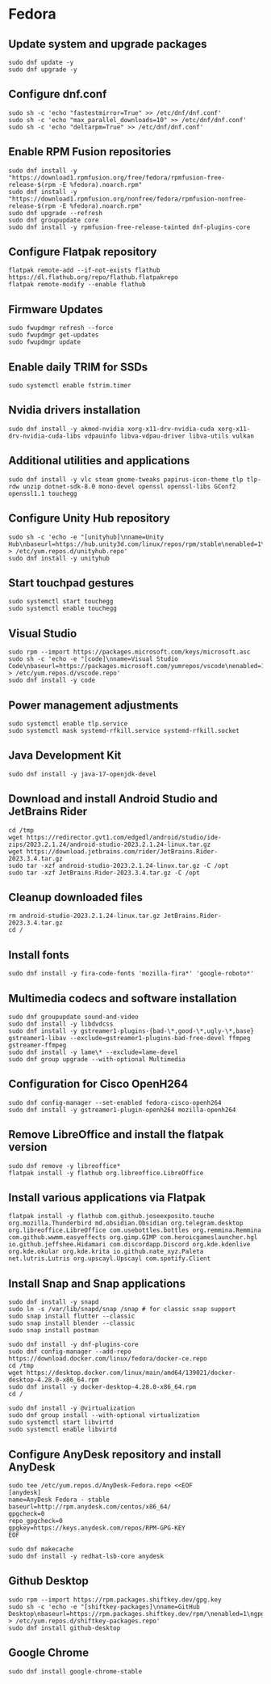 # Fedora

## Update system and upgrade packages
```
sudo dnf update -y
sudo dnf upgrade -y
```

## Configure dnf.conf
```
sudo sh -c 'echo "fastestmirror=True" >> /etc/dnf/dnf.conf'
sudo sh -c 'echo "max_parallel_downloads=10" >> /etc/dnf/dnf.conf'
sudo sh -c 'echo "deltarpm=True" >> /etc/dnf/dnf.conf'
```

## Enable RPM Fusion repositories
```
sudo dnf install -y "https://download1.rpmfusion.org/free/fedora/rpmfusion-free-release-$(rpm -E %fedora).noarch.rpm"
sudo dnf install -y "https://download1.rpmfusion.org/nonfree/fedora/rpmfusion-nonfree-release-$(rpm -E %fedora).noarch.rpm"
sudo dnf upgrade --refresh
sudo dnf groupupdate core
sudo dnf install -y rpmfusion-free-release-tainted dnf-plugins-core
```

## Configure Flatpak repository
```
flatpak remote-add --if-not-exists flathub https://dl.flathub.org/repo/flathub.flatpakrepo
flatpak remote-modify --enable flathub
```

## Firmware Updates
```
sudo fwupdmgr refresh --force
sudo fwupdmgr get-updates
sudo fwupdmgr update
```

## Enable daily TRIM for SSDs
```
sudo systemctl enable fstrim.timer
```

## Nvidia drivers installation
```
sudo dnf install -y akmod-nvidia xorg-x11-drv-nvidia-cuda xorg-x11-drv-nvidia-cuda-libs vdpauinfo libva-vdpau-driver libva-utils vulkan
```

## Additional utilities and applications
```
sudo dnf install -y vlc steam gnome-tweaks papirus-icon-theme tlp tlp-rdw unzip dotnet-sdk-8.0 mono-devel openssl openssl-libs GConf2 openssl1.1 touchegg
```

## Configure Unity Hub repository
```
sudo sh -c 'echo -e "[unityhub]\nname=Unity Hub\nbaseurl=https://hub.unity3d.com/linux/repos/rpm/stable\nenabled=1\ngpgcheck=1\ngpgkey=https://hub.unity3d.com/linux/repos/rpm/stable/repodata/repomd.xml.key\nrepo_gpgcheck=1" > /etc/yum.repos.d/unityhub.repo'
sudo dnf install -y unityhub
```

## Start touchpad gestures
```
sudo systemctl start touchegg
sudo systemctl enable touchegg
```

## Visual Studio
```
sudo rpm --import https://packages.microsoft.com/keys/microsoft.asc
sudo sh -c 'echo -e "[code]\nname=Visual Studio Code\nbaseurl=https://packages.microsoft.com/yumrepos/vscode\nenabled=1\ngpgcheck=1\ngpgkey=https://packages.microsoft.com/keys/microsoft.asc" > /etc/yum.repos.d/vscode.repo'
sudo dnf install -y code
```

## Power management adjustments
```
sudo systemctl enable tlp.service
sudo systemctl mask systemd-rfkill.service systemd-rfkill.socket
```

## Java Development Kit
```
sudo dnf install -y java-17-openjdk-devel
```

## Download and install Android Studio and JetBrains Rider
```
cd /tmp
wget https://redirector.gvt1.com/edgedl/android/studio/ide-zips/2023.2.1.24/android-studio-2023.2.1.24-linux.tar.gz
wget https://download.jetbrains.com/rider/JetBrains.Rider-2023.3.4.tar.gz
sudo tar -xzf android-studio-2023.2.1.24-linux.tar.gz -C /opt
sudo tar -xzf JetBrains.Rider-2023.3.4.tar.gz -C /opt
```

## Cleanup downloaded files
```
rm android-studio-2023.2.1.24-linux.tar.gz JetBrains.Rider-2023.3.4.tar.gz
cd /
```

## Install fonts
```
sudo dnf install -y fira-code-fonts 'mozilla-fira*' 'google-roboto*'
```

## Multimedia codecs and software installation
```
sudo dnf groupupdate sound-and-video
sudo dnf install -y libdvdcss
sudo dnf install -y gstreamer1-plugins-{bad-\*,good-\*,ugly-\*,base} gstreamer1-libav --exclude=gstreamer1-plugins-bad-free-devel ffmpeg gstreamer-ffmpeg 
sudo dnf install -y lame\* --exclude=lame-devel
sudo dnf group upgrade --with-optional Multimedia
```

## Configuration for Cisco OpenH264
```
sudo dnf config-manager --set-enabled fedora-cisco-openh264
sudo dnf install -y gstreamer1-plugin-openh264 mozilla-openh264
```

## Remove LibreOffice and install the flatpak version
```
sudo dnf remove -y libreoffice*
flatpak install -y flathub org.libreoffice.LibreOffice
```

## Install various applications via Flatpak
```
flatpak install -y flathub com.github.joseexposito.touche org.mozilla.Thunderbird md.obsidian.Obsidian org.telegram.desktop org.libreoffice.LibreOffice com.usebottles.bottles org.remmina.Remmina com.github.wwmm.easyeffects org.gimp.GIMP com.heroicgameslauncher.hgl io.github.jeffshee.Hidamari com.discordapp.Discord org.kde.kdenlive org.kde.okular org.kde.krita io.github.nate_xyz.Paleta net.lutris.Lutris org.upscayl.Upscayl com.spotify.Client
```

## Install Snap and Snap applications
```
sudo dnf install -y snapd
sudo ln -s /var/lib/snapd/snap /snap # for classic snap support
sudo snap install flutter --classic
sudo snap install blender --classic
sudo snap install postman
```

```
sudo dnf install -y dnf-plugins-core
sudo dnf config-manager --add-repo https://download.docker.com/linux/fedora/docker-ce.repo
cd /tmp
wget https://desktop.docker.com/linux/main/amd64/139021/docker-desktop-4.28.0-x86_64.rpm
sudo dnf install -y docker-desktop-4.28.0-x86_64.rpm
cd /
```

```
sudo dnf install -y @virtualization
sudo dnf group install --with-optional virtualization
sudo systemctl start libvirtd
sudo systemctl enable libvirtd
```

## Configure AnyDesk repository and install AnyDesk
```
sudo tee /etc/yum.repos.d/AnyDesk-Fedora.repo <<EOF
[anydesk]
name=AnyDesk Fedora - stable
baseurl=http://rpm.anydesk.com/centos/x86_64/
gpgcheck=0
repo_gpgcheck=0
gpgkey=https://keys.anydesk.com/repos/RPM-GPG-KEY
EOF
```
```
sudo dnf makecache
sudo dnf install -y redhat-lsb-core anydesk
```

## Github Desktop
```
sudo rpm --import https://rpm.packages.shiftkey.dev/gpg.key
sudo sh -c 'echo -e "[shiftkey-packages]\nname=GitHub Desktop\nbaseurl=https://rpm.packages.shiftkey.dev/rpm/\nenabled=1\ngpgcheck=1\nrepo_gpgcheck=1\ngpgkey=https://rpm.packages.shiftkey.dev/gpg.key" > /etc/yum.repos.d/shiftkey-packages.repo'
sudo dnf install github-desktop
```

## Google Chrome
```
sudo dnf install google-chrome-stable
```

